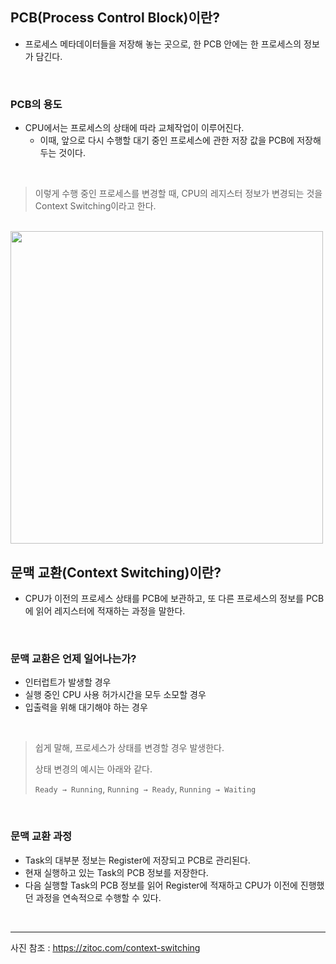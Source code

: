 ## PCB(Process Control Block)이란?
- 프로세스 메타데이터들을 저장해 놓는 곳으로, 한 PCB 안에는 한 프로세스의 정보가 담긴다.

<br/>

### PCB의 용도
- CPU에서는 프로세스의 상태에 따라 교체작업이 이루어진다.
  - 이때, 앞으로 다시 수행할 대기 중인 프로세스에 관한 저장 값을 PCB에 저장해두는 것이다.

<br/>

> 이렇게 수행 중인 프로세스를 변경할 때, CPU의 레지스터 정보가 변경되는 것을 Context Switching이라고 한다.


<br/>


<img src="https://github.com/2dongyeop/TIL/blob/main/OS/image/context-swtiching.png" width = 500/>


<br/>

## 문맥 교환(Context Switching)이란?
- CPU가 이전의 프로세스 상태를 PCB에 보관하고, 또 다른 프로세스의 정보를 PCB에 읽어 레지스터에 적재하는 과정을 말한다.

<br/>

### 문맥 교환은 언제 일어나는가?
- 인터럽트가 발생할 경우
- 실행 중인 CPU 사용 허가시간을 모두 소모할 경우
- 입출력을 위해 대기해야 하는 경우

<br/>

> 쉽게 말해, 프로세스가 상태를 변경할 경우 발생한다.
>
> 상태 변경의 예시는 아래와 같다.
>
> `Ready → Running`, `Running → Ready`, `Running → Waiting`

<br/>

### 문맥 교환 과정
- Task의 대부분 정보는 Register에 저장되고 PCB로 관리된다.
- 현재 실행하고 있는 Task의 PCB 정보를 저장한다.
- 다음 실행할 Task의 PCB 정보를 읽어 Register에 적재하고 CPU가 이전에 진행했던 과정을 연속적으로 수행할 수 있다. 

<br/>

---
사진 참조 : https://zitoc.com/context-switching